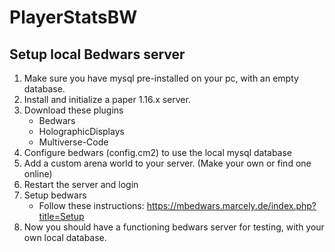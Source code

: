 # PlayerStatsBW

## Setup local Bedwars server
1. Make sure you have mysql pre-installed on your pc, with an empty database.
2. Install and initialize a paper 1.16.x server.
3. Download these plugins
    - Bedwars
    - HolographicDisplays
    - Multiverse-Code
4. Configure bedwars (config.cm2) to use the local mysql database
5. Add a custom arena world to your server. (Make your own or find one online)
6. Restart the server and login
7. Setup bedwars
    - Follow these instructions: https://mbedwars.marcely.de/index.php?title=Setup
8. Now you should have a functioning bedwars server for testing, with your own local database.
